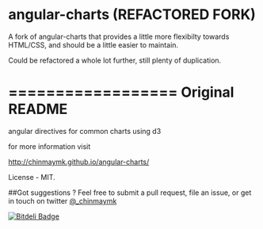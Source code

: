 angular-charts (REFACTORED FORK)
==============

A fork of angular-charts that provides a little more flexibilty towards HTML/CSS, and should be a little easier to maintain.

Could be refactored a whole lot further, still plenty of duplication.

==================
 Original README
==================

angular directives for common charts using d3

for more information visit

http://chinmaymk.github.io/angular-charts/

License - MIT.

##Got suggestions ?
Feel free to submit a pull request, file an issue, or get in touch on twitter [@_chinmaymk](https://twitter.com/_chinmaymk)

[![Bitdeli Badge](https://d2weczhvl823v0.cloudfront.net/ChinmayMK/angular-charts/trend.png)](https://bitdeli.com/free "Bitdeli Badge")
